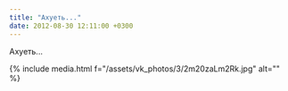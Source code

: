 ```yaml
---
title: "Ахуеть..."
date: 2012-08-30 12:11:00 +0300
---
```


Ахуеть...

{% include media.html f="/assets/vk_photos/3/2m20zaLm2Rk.jpg" alt="" %}
